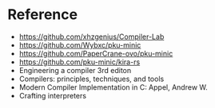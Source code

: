 # Reference

- <https://github.com/xhzgenius/Compiler-Lab>
- <https://github.com/Wybxc/pku-minic>
- <https://github.com/PaperCrane-ovo/pku-minic>
- <https://github.com/pku-minic/kira-rs>
- Engineering a compiler 3rd editon
- Compilers: principles, techniques, and tools
- Modern Compiler Implementation in C: Appel, Andrew W.
- Crafting interpreters
